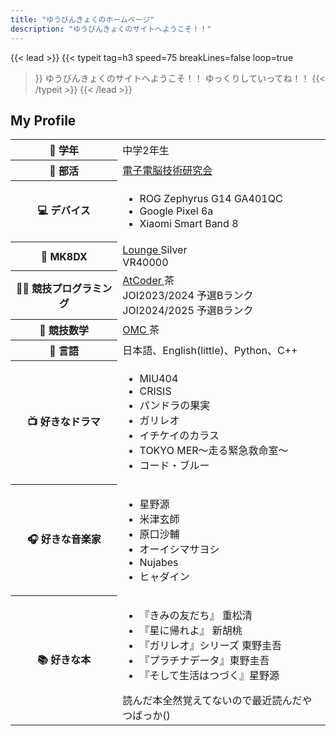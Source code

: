 ```yaml
---
title: "ゆうびんきょくのホームページ"
description: "ゆうびんきょくのサイトへようこそ！！"
---
```


{{< lead >}}
{{< typeit 
  tag=h3
  speed=75
  breakLines=false
  loop=true
>}}
ゆうびんきょくのサイトへようこそ！！
ゆっくりしていってね！！
{{< /typeit >}}
{{< /lead >}}

## My Profile
<div class="display-table">
<table class="about-me">
    <tr>
        <th scope="row">🎒 学年</th>
        <td>中学2年生 </td>
    </tr>
    <tr>
        <th scope="row">🏫 部活</th>
        <td><a href= "https://tsukuba-denden.github.io/" >電子電脳技術研究会</a> </td>
    </tr>
    <tr>
        <th scope="row">💻 デバイス</th>
        <td>
            <ul>
                <li>ROG Zephyrus G14 GA401QC</li>
                <li>Google Pixel 6a</li>
                <li>Xiaomi Smart Band 8</li>
            </ul>
        </td>
    </tr>
    <tr>
        <th scope="row">🚗 MK8DX</th>
        <td><a href= "https://www.mk8dx-lounge.com/PlayerDetails/40789"> Lounge </a>  Silver <br> VR40000 </td>
    </tr>
    <tr>
        <th scope="row">🧑‍💻 競技プログラミング　</th>
        <td><a href= "https://atcoder.jp/users/yuubinnkyoku"> AtCoder </a> 茶 
        <br> JOI2023/2024 予選Bランク
        <br> JOI2024/2025 予選Bランク</td>
    </tr>
        <tr>
        <th scope="row">🔢 競技数学</th>
        <td><a href= "https://onlinemathcontest.com/users/yuubinnkyoku"> OMC </a> 茶 </td>
    </tr>
        <tr>
        <th scope="row">📃 言語</th>
        <td>日本語、English(little)、Python、C++</td>
    </tr>
    <tr>
        <th scope="row">📺 好きなドラマ</th>
        <td>
            <ul>
                <li>MIU404</li>
                <li>CRISIS</li>
                <li>パンドラの果実</li>
                <li>ガリレオ</li>
                <li>イチケイのカラス</li>
                <li>TOKYO MER～走る緊急救命室～</li>
                <li>コード・ブルー</li>
            </ul>
        </td>
    </tr>
        </tr>
        <tr>
        <th scope="row">🎧 好きな音楽家</th>
        <td>
            <ul>
                <li>星野源</li>
                <li>米津玄師</li>
                <li>原口沙輔</li>
                <li>オーイシマサヨシ</li>
                <li>Nujabes</li>
                <li>ヒャダイン</li>
            </ul>
        </td>
    </tr>
        </tr>
        </tr>
        <tr>
        <th scope="row">📚 好きな本</th>
        <td>
            <ul>
                <li>『きみの友だち』 重松清</li>
                <li>『星に帰れよ』 新胡桃</li>
                <li>『ガリレオ』シリーズ 東野圭吾</li>
                <li>『プラチナデータ』東野圭吾</li>
                <li>『そして生活はつづく』星野源</li>
            </ul>
            読んだ本全然覚えてないので最近読んだやつばっか()
        </td>
    </tr>
</table>
</div>